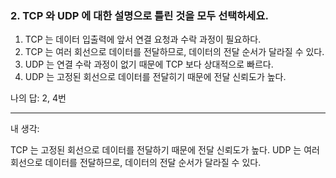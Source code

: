 ### 2. TCP 와 UDP 에 대한 설명으로 틀린 것을 모두 선택하세요.

1. TCP 는 데이터 입출력에 앞서 연결 요청과 수락 과정이 필요하다.
2. TCP 는 여러 회선으로 데이터를 전달하므로, 데이터의 전달 순서가 달라질 수 있다.
3. UDP 는 연결 수락 과정이 없기 때문에 TCP 보다 상대적으로 빠르다.
4. UDP 는 고정된 회선으로 데이터를 전달히기 때문에 전달 신뢰도가 높다.

나의 답: 2, 4번

---
내 생각:

TCP 는 고정된 회선으로 데이터를 전달하기 때문에 전달 신뢰도가 높다.
UDP 는  여러 회선으로 데이터를 전달하므로, 데이터의 전달 순서가 달라질 수 있다.